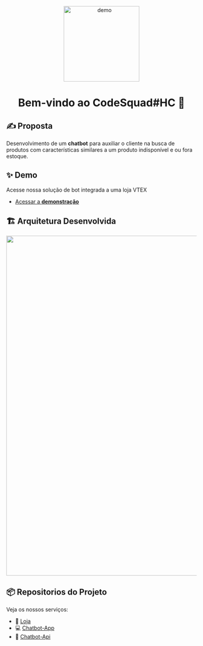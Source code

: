 <p align="center">
<img width="200" align="center" src="https://user-images.githubusercontent.com/17733053/93153195-1c372900-f6d7-11ea-9a30-f05212104d0a.jpeg" alt="demo"/>
</p>

<h1 align="center">Bem-vindo ao CodeSquad#HC 👋</h1>

## :writing_hand: Proposta

  Desenvolvimento de um **chatbot** para auxiliar o cliente na busca de produtos com características similares a um produto indisponível e ou fora estoque.


## ✨ Demo

  Acesse nossa solução de bot integrada a uma loja VTEX 

 - [Acessar a **demonstração**](https://hiringcoders13.myvtex.com/)


## :building_construction:	Arquitetura Desenvolvida
<img width="900" src="https://user-images.githubusercontent.com/17733053/93281538-adbf9d00-f7a2-11ea-9672-10c1d9c7587e.jpeg"/>

## 	:package: Repositorios do Projeto
Veja os nossos serviços:
- :convenience_store: [Loja](https://github.com/hc-codesquad/storefinal)
- :computer: [Chatbot-App](https://github.com/hc-codesquad/chatbot-app)
- :robot: [Chatbot-Api](https://github.com/hc-codesquad/chatbot-api)


